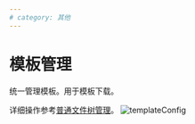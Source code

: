 ```yaml
---
# category: 其他
---
```

# 模板管理
统一管理模板。用于模板下载。

详细操作参考<a href="/zh/v1.1.0/manage-doc-tree.html">普通文件树管理</a>。
![templateConfig](/images/templateConfig.png)